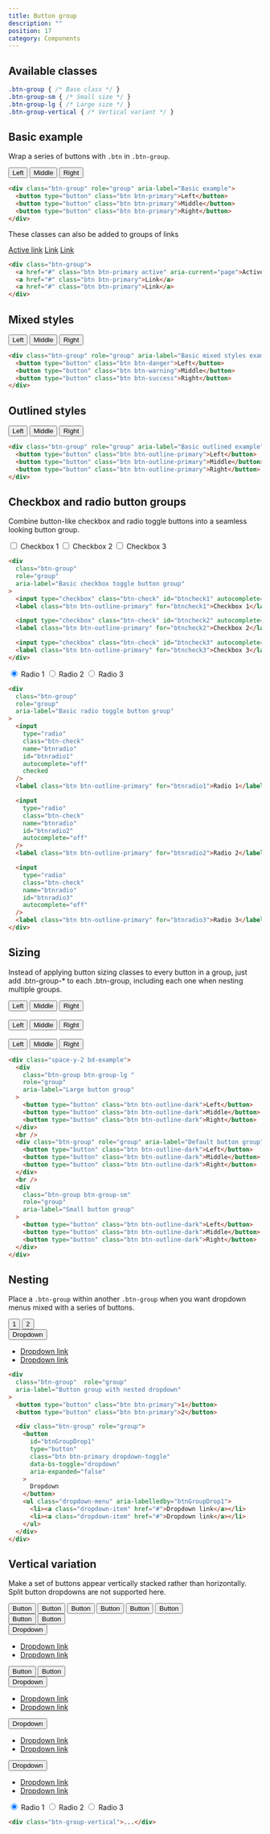 ```yaml
---
title: Button group
description: ""
position: 17
category: Components
---
```


## Available classes

```css
.btn-group { /* Base class */ }
.btn-group-sm { /* Small size */ }
.btn-group-lg { /* Large size */ }
.btn-group-vertical { /* Vertical variant */ }
```

## Basic example

Wrap a series of buttons with `.btn` in `.btn-group`.

<div class="bd-example">
  <div class="btn-group" role="group" aria-label="Basic example">
    <button type="button" class="btn btn-primary">Left</button>
    <button type="button" class="btn btn-primary">Middle</button>
    <button type="button" class="btn btn-primary">Right</button>
  </div>
</div>

```html
<div class="btn-group" role="group" aria-label="Basic example">
  <button type="button" class="btn btn-primary">Left</button>
  <button type="button" class="btn btn-primary">Middle</button>
  <button type="button" class="btn btn-primary">Right</button>
</div>
```

These classes can also be added to groups of links

<div class="bd-example">
  <div class="btn-group">
    <a href="#" class="btn btn-primary active" aria-current="page">Active link</a>
    <a href="#" class="btn btn-primary">Link</a>
    <a href="#" class="btn btn-primary">Link</a>
  </div>
</div>

```html
<div class="btn-group">
  <a href="#" class="btn btn-primary active" aria-current="page">Active link</a>
  <a href="#" class="btn btn-primary">Link</a>
  <a href="#" class="btn btn-primary">Link</a>
</div>
```

## Mixed styles

<div class="bd-example">
  <div class="btn-group" role="group" aria-label="Basic mixed styles example">
    <button type="button" class="btn btn-danger">Left</button>
    <button type="button" class="btn btn-warning">Middle</button>
    <button type="button" class="btn btn-success">Right</button>
  </div>
</div>

```html
<div class="btn-group" role="group" aria-label="Basic mixed styles example">
  <button type="button" class="btn btn-danger">Left</button>
  <button type="button" class="btn btn-warning">Middle</button>
  <button type="button" class="btn btn-success">Right</button>
</div>
```

## Outlined styles

<div class="bd-example">
  <div class="btn-group" role="group" aria-label="Basic outlined example">
    <button type="button" class="btn btn-outline-primary">Left</button>
    <button type="button" class="btn btn-outline-primary">Middle</button>
    <button type="button" class="btn btn-outline-primary">Right</button>
  </div>
</div>

```html
<div class="btn-group" role="group" aria-label="Basic outlined example">
  <button type="button" class="btn btn-outline-primary">Left</button>
  <button type="button" class="btn btn-outline-primary">Middle</button>
  <button type="button" class="btn btn-outline-primary">Right</button>
</div>
```

## Checkbox and radio button groups

Combine button-like checkbox and radio toggle buttons into a seamless looking button group.

<div class="bd-example">
  <div class="btn-group" role="group" aria-label="Basic checkbox toggle button group">
    <input type="checkbox" class="btn-check" id="btncheck1" autocomplete="off">
    <label class="btn btn-outline-primary" for="btncheck1">Checkbox 1</label>
    <input type="checkbox" class="btn-check" id="btncheck2" autocomplete="off">
    <label class="btn btn-outline-primary" for="btncheck2">Checkbox 2</label>
    <input type="checkbox" class="btn-check" id="btncheck3" autocomplete="off">
    <label class="btn btn-outline-primary" for="btncheck3">Checkbox 3</label>
  </div>
</div>

```html
<div
  class="btn-group"
  role="group"
  aria-label="Basic checkbox toggle button group"
>
  <input type="checkbox" class="btn-check" id="btncheck1" autocomplete="off" />
  <label class="btn btn-outline-primary" for="btncheck1">Checkbox 1</label>

  <input type="checkbox" class="btn-check" id="btncheck2" autocomplete="off" />
  <label class="btn btn-outline-primary" for="btncheck2">Checkbox 2</label>

  <input type="checkbox" class="btn-check" id="btncheck3" autocomplete="off" />
  <label class="btn btn-outline-primary" for="btncheck3">Checkbox 3</label>
</div>
```

<div class="bd-example">
  <div class="btn-group" role="group" aria-label="Basic radio toggle button group">
    <input type="radio" class="btn-check" name="btnradio" id="btnradio1" autocomplete="off" checked>
    <label class="btn btn-outline-primary" for="btnradio1">Radio 1</label>
    <input type="radio" class="btn-check" name="btnradio" id="btnradio2" autocomplete="off">
    <label class="btn btn-outline-primary" for="btnradio2">Radio 2</label>
    <input type="radio" class="btn-check" name="btnradio" id="btnradio3" autocomplete="off">
    <label class="btn btn-outline-primary" for="btnradio3">Radio 3</label>
  </div>
</div>

```html
<div
  class="btn-group"
  role="group"
  aria-label="Basic radio toggle button group"
>
  <input
    type="radio"
    class="btn-check"
    name="btnradio"
    id="btnradio1"
    autocomplete="off"
    checked
  />
  <label class="btn btn-outline-primary" for="btnradio1">Radio 1</label>

  <input
    type="radio"
    class="btn-check"
    name="btnradio"
    id="btnradio2"
    autocomplete="off"
  />
  <label class="btn btn-outline-primary" for="btnradio2">Radio 2</label>

  <input
    type="radio"
    class="btn-check"
    name="btnradio"
    id="btnradio3"
    autocomplete="off"
  />
  <label class="btn btn-outline-primary" for="btnradio3">Radio 3</label>
</div>
```

## Sizing

Instead of applying button sizing classes to every button in a group, just add .btn-group-* to each .btn-group, including each one when nesting multiple groups.

<div class="space-y-2 bd-example">
  <div class="btn-group btn-group-lg " role="group" aria-label="Large button group">
    <button type="button" class="btn btn-outline-dark">Left</button>
    <button type="button" class="btn btn-outline-dark">Middle</button>
    <button type="button" class="btn btn-outline-dark">Right</button>
  </div>
  <br>
  <div class="btn-group" role="group" aria-label="Default button group">
    <button type="button" class="btn btn-outline-dark">Left</button>
    <button type="button" class="btn btn-outline-dark">Middle</button>
    <button type="button" class="btn btn-outline-dark">Right</button>
  </div>
  <br>
  <div class="btn-group btn-group-sm" role="group" aria-label="Small button group">
    <button type="button" class="btn btn-outline-dark">Left</button>
    <button type="button" class="btn btn-outline-dark">Middle</button>
    <button type="button" class="btn btn-outline-dark">Right</button>
  </div>
</div>

```html
<div class="space-y-2 bd-example">
  <div
    class="btn-group btn-group-lg "
    role="group"
    aria-label="Large button group"
  >
    <button type="button" class="btn btn-outline-dark">Left</button>
    <button type="button" class="btn btn-outline-dark">Middle</button>
    <button type="button" class="btn btn-outline-dark">Right</button>
  </div>
  <br />
  <div class="btn-group" role="group" aria-label="Default button group">
    <button type="button" class="btn btn-outline-dark">Left</button>
    <button type="button" class="btn btn-outline-dark">Middle</button>
    <button type="button" class="btn btn-outline-dark">Right</button>
  </div>
  <br />
  <div
    class="btn-group btn-group-sm"
    role="group"
    aria-label="Small button group"
  >
    <button type="button" class="btn btn-outline-dark">Left</button>
    <button type="button" class="btn btn-outline-dark">Middle</button>
    <button type="button" class="btn btn-outline-dark">Right</button>
  </div>
</div>
```

## Nesting

Place a `.btn-group` within another `.btn-group` when you want dropdown menus mixed with a series of buttons.

<div class="bd-example">
  <div class="btn-group" role="group" aria-label="Button group with nested dropdown">
    <button type="button" class="btn btn-primary">1</button>
    <button type="button" class="btn btn-primary">2</button>
    <div class="btn-group" role="group">
      <button id="btnGroupDrop1" type="button" class="btn btn-primary dropdown-toggle" data-bs-toggle="dropdown"
        aria-expanded="false">
        Dropdown
      </button>
      <ul class="dropdown-menu" aria-labelledby="btnGroupDrop1">
        <li><a class="dropdown-item" href="#">Dropdown link</a></li>
        <li><a class="dropdown-item" href="#">Dropdown link</a></li>
      </ul>
    </div>
  </div>
</div>

```html
<div
  class="btn-group"  role="group"
  aria-label="Button group with nested dropdown"
>
  <button type="button" class="btn btn-primary">1</button>
  <button type="button" class="btn btn-primary">2</button>

  <div class="btn-group" role="group">
    <button
      id="btnGroupDrop1"
      type="button"
      class="btn btn-primary dropdown-toggle"
      data-bs-toggle="dropdown"
      aria-expanded="false"
    >
      Dropdown
    </button>
    <ul class="dropdown-menu" aria-labelledby="btnGroupDrop1">
      <li><a class="dropdown-item" href="#">Dropdown link</a></li>
      <li><a class="dropdown-item" href="#">Dropdown link</a></li>
    </ul>
  </div>
</div>
```

## Vertical variation

Make a set of buttons appear vertically stacked rather than horizontally. Split button dropdowns are not supported here.

<div class="flex space-x-2 bd-example">
  <!-- first  -->
  <div>
    <div class="btn-group-vertical" role="group" aria-label="Vertical button group">
      <button type="button" class="btn btn-dark">Button</button>
      <button type="button" class="btn btn-dark">Button</button>
      <button type="button" class="btn btn-dark">Button</button>
      <button type="button" class="btn btn-dark">Button</button>
      <button type="button" class="btn btn-dark">Button</button>
      <button type="button" class="btn btn-dark">Button</button>
    </div>
  </div>
  <!-- Second -->
  <div>
    <div class="btn-group-vertical" role="group" aria-label="Vertical button group">
      <button type="button" class="btn btn-primary">Button</button>
      <button type="button" class="btn btn-primary">Button</button>
      <div class="btn-group" role="group">
        <button id="btnGroupVerticalDrop1" type="button" class="btn btn-primary dropdown-toggle" data-bs-toggle="dropdown"
          aria-expanded="false">
          Dropdown
        </button>
        <ul class="dropdown-menu" aria-labelledby="btnGroupVerticalDrop1">
          <li><a class="dropdown-item" href="#">Dropdown link</a></li>
          <li><a class="dropdown-item" href="#">Dropdown link</a></li>
        </ul>
      </div>
      <button type="button" class="btn btn-primary">Button</button>
      <button type="button" class="btn btn-primary">Button</button>
      <div class="btn-group" role="group">
        <button id="btnGroupVerticalDrop2" type="button" class="btn btn-primary dropdown-toggle" data-bs-toggle="dropdown"
          aria-expanded="false">
          Dropdown
        </button>
        <ul class="dropdown-menu" aria-labelledby="btnGroupVerticalDrop2">
          <li><a class="dropdown-item" href="#">Dropdown link</a></li>
          <li><a class="dropdown-item" href="#">Dropdown link</a></li>
        </ul>
      </div>
      <div class="btn-group" role="group">
        <button id="btnGroupVerticalDrop3" type="button" class="btn btn-primary dropdown-toggle" data-bs-toggle="dropdown"
          aria-expanded="false">
          Dropdown
        </button>
        <ul class="dropdown-menu" aria-labelledby="btnGroupVerticalDrop3">
          <li><a class="dropdown-item" href="#">Dropdown link</a></li>
          <li><a class="dropdown-item" href="#">Dropdown link</a></li>
        </ul>
      </div>
      <div class="btn-group" role="group">
        <button id="btnGroupVerticalDrop4" type="button" class="btn btn-primary dropdown-toggle" data-bs-toggle="dropdown"
          aria-expanded="false">
          Dropdown
        </button>
        <ul class="dropdown-menu" aria-labelledby="btnGroupVerticalDrop4">
          <li><a class="dropdown-item" href="#">Dropdown link</a></li>
          <li><a class="dropdown-item" href="#">Dropdown link</a></li>
        </ul>
      </div>
    </div>
  </div>
  <!-- Third -->
  <div>
    <div class="btn-group-vertical" role="group" aria-label="Vertical radio toggle button group">
      <input type="radio" class="btn-check" name="vbtn-radio" id="vbtn-radio1" autocomplete="off" checked>
      <label class="btn btn-outline-danger" for="vbtn-radio1">Radio 1</label>
      <input type="radio" class="btn-check" name="vbtn-radio" id="vbtn-radio2" autocomplete="off">
      <label class="btn btn-outline-danger" for="vbtn-radio2">Radio 2</label>
      <input type="radio" class="btn-check" name="vbtn-radio" id="vbtn-radio3" autocomplete="off">
      <label class="btn btn-outline-danger" for="vbtn-radio3">Radio 3</label>
    </div>
  </div>
</div>

```html
<div class="btn-group-vertical">...</div>
```

